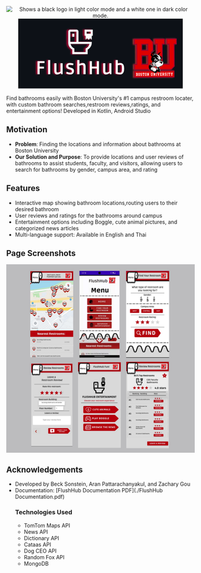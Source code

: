 <p align="center">
  <picture>
  <source media="(prefers-color-scheme: dark)" src="./fhbu_logo_dark.png" alt="FH Logo">
  <source media="(prefers-color-scheme: light)" src="./fhbu_logo_light.png" alt="FH Logo">
  <img alt="Shows a black logo in light color mode and a white one in dark color mode." src="https://user-images.githubusercontent.com/25423296/163456779-a8556205-d0a5-45e2-ac17-42d089e3c3f8.png">
</picture>
  <img src="./fhbu_updated_logo.png" alt="FH Logo">
</p>
Find bathrooms easily with Boston University's #1 campus restroom locater, with custom bathroom searches,restroom reviews,ratings, and entertainment options!
Developed in Kotlin, Android Studio

## Motivation
- **Problem**: Finding the locations and information about bathrooms at Boston University 
- **Our Solution and Purpose**: To provide locations and user reviews of bathrooms to assist students, faculty, and visitors, allowing users to search for bathrooms by gender, campus area, and rating


## Features
- Interactive map showing bathroom locations,routing users to their desired bathroom
- User reviews and ratings for the bathrooms around campus
- Entertainment options including Boggle, cute animal pictures, and categorized news articles
- Multi-language support: Available in English and Thai

## Page Screenshots
![screenshot](./fh_pages.jpg)

## Acknowledgements
- Developed by Beck Sonstein, Aran Pattarachanyakul, and Zachary Gou
- Documentation: [FlushHub Documentation PDF](./FlushHub Documentation.pdf)
  ### Technologies Used
  - TomTom Maps API
  - News API
  - Dictionary API
  - Cataas API
  - Dog CEO API
  - Random Fox API
  - MongoDB 

